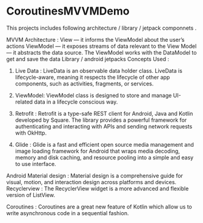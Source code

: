 # CoroutinesMVVMDemo

This projects includes following architecture /  library / jetpack componnets .

MVVM Architecture :
   View   —     it  informs the ViewModel about the user’s actions
   ViewModel —  it exposes streams of data relevant to the View
   Model — it abstracts the data source. The ViewModel works with the DataModel to get and save the data
Library / android jetpacks Concepts Used :

1. Live Data :
LiveData is an observable data holder class. LiveData is lifecycle-aware, meaning it respects the lifecycle of other app components, such as activities, fragments, or services.

2. ViewModel:
ViewModel class is designed to store and manage UI-related data in a lifecycle conscious way.

3. Retrofit :
Retrofit is a type-safe REST client for Android, Java and Kotlin developed by Square. The library provides a powerful framework for authenticating and interacting with APIs and sending network requests with OkHttp.

4. Glide :
Glide is a fast and efficient open source media management and image loading framework for Android that wraps media decoding, memory and disk caching, and resource pooling into a simple and easy to use interface.

Android Material design :
Material design is a comprehensive guide for visual, motion, and interaction design across platforms and devices. Recyclerview : The RecyclerView widget is a more advanced and flexible version of ListView.

Coroutines :
Coroutines are a great new feature of Kotlin which allow us to write asynchronous code in a sequential fashion. 

     
     
    
   
